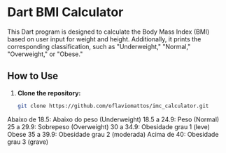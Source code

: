 # Dart BMI Calculator

This Dart program is designed to calculate the Body Mass Index (BMI) based on user input for weight and height. Additionally, it prints the corresponding classification, such as "Underweight," "Normal," "Overweight," or "Obese."

## How to Use

1. **Clone the repository:**
   ```bash
   git clone https://github.com/oflaviomattos/imc_calculator.git

Abaixo de 18.5: Abaixo do peso (Underweight)
18.5 a 24.9: Peso (Normal)
25 a 29.9: Sobrepeso (Overweight)
30 a 34.9: Obesidade grau 1 (leve) Obese
35 a 39.9: Obesidade grau 2 (moderada)
Acima de 40: Obesidade grau 3 (grave)
